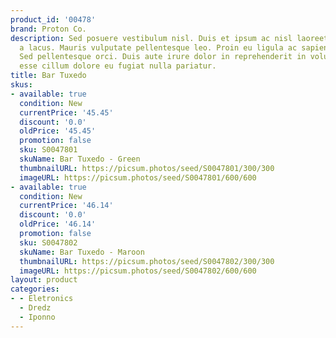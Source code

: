 ```yaml
---
product_id: '00478'
brand: Proton Co.
description: Sed posuere vestibulum nisl. Duis et ipsum ac nisl laoreet commodo. Mauris
  a lacus. Mauris vulputate pellentesque leo. Proin eu ligula ac sapien suscipit blandit.
  Sed pellentesque orci. Duis aute irure dolor in reprehenderit in voluptate velit
  esse cillum dolore eu fugiat nulla pariatur.
title: Bar Tuxedo
skus:
- available: true
  condition: New
  currentPrice: '45.45'
  discount: '0.0'
  oldPrice: '45.45'
  promotion: false
  sku: S0047801
  skuName: Bar Tuxedo - Green
  thumbnailURL: https://picsum.photos/seed/S0047801/300/300
  imageURL: https://picsum.photos/seed/S0047801/600/600
- available: true
  condition: New
  currentPrice: '46.14'
  discount: '0.0'
  oldPrice: '46.14'
  promotion: false
  sku: S0047802
  skuName: Bar Tuxedo - Maroon
  thumbnailURL: https://picsum.photos/seed/S0047802/300/300
  imageURL: https://picsum.photos/seed/S0047802/600/600
layout: product
categories:
- - Eletronics
  - Dredz
  - Iponno
---
```

